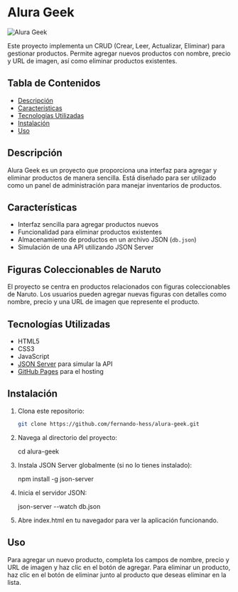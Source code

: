 # Alura Geek

![Alura Geek](https://upload.wikimedia.org/wikipedia/commons/c/c9/Naruto_logo.svg)

Este proyecto implementa un CRUD (Crear, Leer, Actualizar, Eliminar) para gestionar productos. Permite agregar nuevos productos con nombre, precio y URL de imagen, así como eliminar productos existentes.

## Tabla de Contenidos

- [Descripción](#descripción)
- [Características](#características)
- [Tecnologías Utilizadas](#tecnologías-utilizadas)
- [Instalación](#instalación)
- [Uso](#uso)

## Descripción

Alura Geek es un proyecto que proporciona una interfaz para agregar y eliminar productos de manera sencilla. Está diseñado para ser utilizado como un panel de administración para manejar inventarios de productos.

## Características

- Interfaz sencilla para agregar productos nuevos
- Funcionalidad para eliminar productos existentes
- Almacenamiento de productos en un archivo JSON (`db.json`)
- Simulación de una API utilizando JSON Server

## Figuras Coleccionables de Naruto

El proyecto se centra en productos relacionados con figuras coleccionables de Naruto. Los usuarios pueden agregar nuevas figuras con detalles como nombre, precio y una URL de imagen que represente el producto.

## Tecnologías Utilizadas

- HTML5
- CSS3
- JavaScript
- [JSON Server](https://github.com/typicode/json-server) para simular la API
- [GitHub Pages](https://pages.github.com/) para el hosting

## Instalación

1. Clona este repositorio:
   ```bash
   git clone https://github.com/fernando-hess/alura-geek.git

2. Navega al directorio del proyecto:

    cd alura-geek

3. Instala JSON Server globalmente (si no lo tienes instalado):

    npm install -g json-server

4. Inicia el servidor JSON:

    json-server --watch db.json

5. Abre index.html en tu navegador para ver la aplicación funcionando.

## Uso

Para agregar un nuevo producto, completa los campos de nombre, precio y URL de imagen y haz clic en el botón de agregar.
Para eliminar un producto, haz clic en el botón de eliminar junto al producto que deseas eliminar en la lista.
